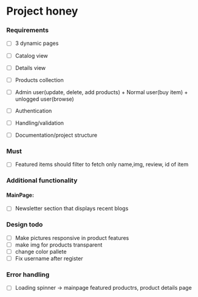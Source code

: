 # Project honey

### Requirements

- [ ] 3 dynamic pages
- [ ] Catalog view
- [ ] Details view
- [ ] Products collection
- [ ] Admin user(update, delete, add products) + Normal user(buy item) + unlogged user(browse)
- [ ] Authentication
- [ ] Handling/validation 
- [ ] Documentation/project structure


### Must
- [ ] Featured items should filter to fetch only name,img, review, id of item

### Additional functionality
#### MainPage:
- [ ] Newsletter section that displays recent blogs

### Design todo
- [ ] Make pictures responsive in product features
- [ ] make img for products transparent
- [ ] change color pallete
- [ ] Fix username after register

### Error handling
- [ ] Loading spinner -> mainpage featured productrs, product details page
